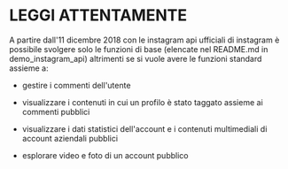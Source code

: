 # LEGGI ATTENTAMENTE

A partire dall'11 dicembre 2018 con le instagram api ufficiali di instagram è possibile svolgere solo le funzioni di base (elencate nel README.md in demo_instagram_api) altrimenti se si vuole avere le funzioni standard assieme a:

* gestire i commenti dell'utente

* visualizzare i contenuti in cui un profilo è stato taggato assieme ai commenti pubblici

* visualizzare i dati statistici dell'account e i contenuti multimediali di account aziendali pubblici

* esplorare video e foto di un account pubblico